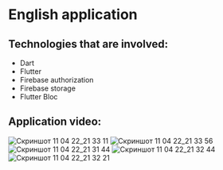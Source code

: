 # English application



## Technologies that are involved:
- Dart
- Flutter
- Firebase authorization
- Firebase storage
- Flutter Bloc



## Application video:
![Скриншот 11 04 22_21 33 11](https://user-images.githubusercontent.com/80591456/163032594-eb44d396-5686-4636-b502-5c33d1c36bad.png)
![Скриншот 11 04 22_21 33 56](https://user-images.githubusercontent.com/80591456/163032600-9fd5ff79-15e7-4d78-a52f-873d9187e875.png)
![Скриншот 11 04 22_21 31 44](https://user-images.githubusercontent.com/80591456/163032578-4b14e179-064b-41b7-954b-e9afc218979b.png)
![Скриншот 11 04 22_21 32 44](https://user-images.githubusercontent.com/80591456/163032602-f0da54f7-f77e-44f2-869f-1a00656b443a.png)
![Скриншот 11 04 22_21 32 21](https://user-images.githubusercontent.com/80591456/163032605-d4234ed0-e5a9-43ad-b4d2-7d2e8bef4b44.png)
